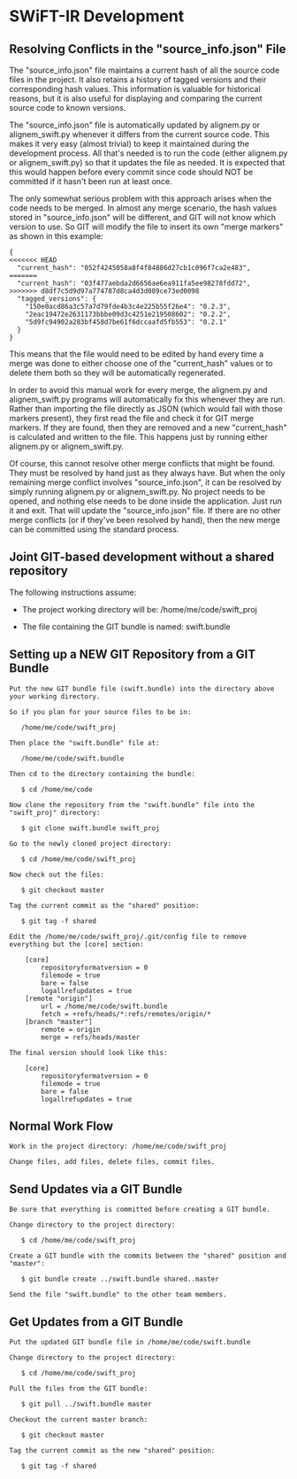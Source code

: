 # SWiFT-IR Development

## Resolving Conflicts in the "source_info.json" File

The "source_info.json" file maintains a current hash of all the source
code files in the project. It also retains a history of tagged versions
and their corresponding hash values. This information is valuable for
historical reasons, but it is also useful for displaying and comparing
the current source code to known versions.

The "source_info.json" file is automatically updated by alignem.py or
alignem_swift.py whenever it differs from the current source code. This
makes it very easy (almost trivial) to keep it maintained during the
development process. All that's needed is to run the code (either
alignem.py or alignem_swift.py) so that it updates the file as needed.
It is expected that this would happen before every commit since code
should NOT be committed if it hasn't been run at least once.

The only somewhat serious problem with this approach arises when the
code needs to be merged. In almost any merge scenario, the hash values
stored in "source_info.json" will be different, and GIT will not know
which version to use. So GIT will modify the file to insert its own
"merge markers" as shown in this example:

```
{
<<<<<<< HEAD
  "current_hash": "052f4245058a8f4f84886d27cb1c096f7ca2e483",
=======
  "current_hash": "03f477aebda2d6656ae6ea911fa5ee98278fdd72",
>>>>>>> d8df7c5d9d97a774787d8ca4d3d089ce73ed0098
  "tagged_versions": {
    "150e0acd86a3c57a7d79fde4b3c4e225b55f26e4": "0.2.3",
    "2eac19472e2631173bbbe09d3c4251e219508602": "0.2.2",
    "5d9fc94902a283bf458d7be61f6dccaafd5fb553": "0.2.1"
  }
}
```

This means that the file would need to be edited by hand every time a
merge was done to either choose one of the "current_hash" values or to
delete them both so they will be automatically regenerated.

In order to avoid this manual work for every merge, the alignem.py and
alignem_swift.py programs will automatically fix this whenever they are
run. Rather than importing the file directly as JSON (which would fail
with those markers present), they first read the file and check it for
GIT merge markers. If they are found, then they are removed and a new
"current_hash" is calculated and written to the file. This happens just
by running either alignem.py or alignem_swift.py.

Of course, this cannot resolve other merge conflicts that might be found.
They must be resolved by hand just as they always have. But when the only
remaining merge conflict involves "source_info.json", it can be resolved
by simply running alignem.py or alignem_swift.py. No project needs to be
opened, and nothing else needs to be done inside the application. Just run
it and exit. That will update the "source_info.json" file. If there are no
other merge conflicts (or if they've been resolved by hand), then the new
merge can be committed using the standard process.

## Joint GIT-based development without a shared repository

The following instructions assume:

 * The project working directory will be: /home/me/code/swift_proj

 * The file containing the GIT bundle is named: swift.bundle


## Setting up a NEW GIT Repository from a GIT Bundle
```
Put the new GIT bundle file (swift.bundle) into the directory above your working directory.

So if you plan for your source files to be in:

   /home/me/code/swift_proj

Then place the "swift.bundle" file at:

   /home/me/code/swift.bundle

Then cd to the directory containing the bundle:

   $ cd /home/me/code

Now clone the repository from the "swift.bundle" file into the "swift_proj" directory:

   $ git clone swift.bundle swift_proj

Go to the newly cloned project directory:

   $ cd /home/me/code/swift_proj

Now check out the files:

   $ git checkout master

Tag the current commit as the "shared" position:

   $ git tag -f shared

Edit the /home/me/code/swift_proj/.git/config file to remove everything but the [core] section:

    [core]
	    repositoryformatversion = 0
	    filemode = true
	    bare = false
	    logallrefupdates = true
    [remote "origin"]
	    url = /home/me/code/swift.bundle
	    fetch = +refs/heads/*:refs/remotes/origin/*
    [branch "master"]
	    remote = origin
	    merge = refs/heads/master

The final version should look like this:

    [core]
	    repositoryformatversion = 0
	    filemode = true
	    bare = false
	    logallrefupdates = true
```



## Normal Work Flow
```
Work in the project directory: /home/me/code/swift_proj

Change files, add files, delete files, commit files.
```



## Send Updates via a GIT Bundle
```
Be sure that everything is committed before creating a GIT bundle.

Change directory to the project directory:

   $ cd /home/me/code/swift_proj

Create a GIT bundle with the commits between the "shared" position and "master":

   $ git bundle create ../swift.bundle shared..master

Send the file "swift.bundle" to the other team members.
```



## Get Updates from a GIT Bundle
```
Put the updated GIT bundle file in /home/me/code/swift.bundle

Change directory to the project directory:

   $ cd /home/me/code/swift_proj

Pull the files from the GIT bundle:

   $ git pull ../swift.bundle master

Checkout the current master branch:

   $ git checkout master

Tag the current commit as the new "shared" position:

   $ git tag -f shared

```

